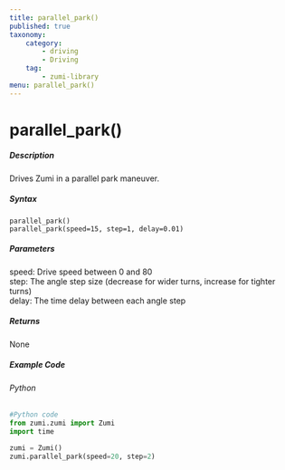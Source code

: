```yaml
---
title: parallel_park()
published: true
taxonomy:
    category:
        - driving
        - Driving
    tag:
        - zumi-library
menu: parallel_park()
---
```


# parallel_park()

##### Description
Drives Zumi in a parallel park maneuver.

##### Syntax
```parallel_park()```<br />
```parallel_park(speed=15, step=1, delay=0.01)```<br />

##### Parameters
speed: Drive speed between 0 and 80<br />
step: The angle step size (decrease for wider turns, increase for tighter turns)<br />
delay: The time delay between each angle step<br />

##### Returns
None

##### Example Code
###### Python
```python
#Python code
from zumi.zumi import Zumi
import time

zumi = Zumi()
zumi.parallel_park(speed=20, step=2)

```